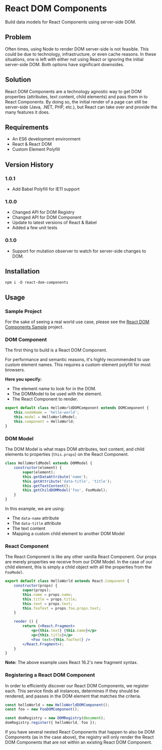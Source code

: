# React DOM Components
Build data models for React Components using server-side DOM.

## Problem
Often times, using Node to render DOM server-side is not feasible. This could be due to technology, infrastructure, or even cache reasons. In these situations, one is left with either not using React or ignoring the initial server-side DOM. Both options have significant downsides.

## Solution
React DOM Components are a technology agnostic way to get DOM properties (attributes, text content, child elements) and pass them in to React Components. By doing so, the initial render of a page can still be server-side (Java, .NET, PHP, etc.), but React can take over and provide the many features it does.

## Requirements
* An ES6 development environment
* React & React DOM
* Custom Element Polyfill

## Version History
### 1.0.1
* Add Babel Polyfill for IE11 support

### 1.0.0
* Changed API for DOM Registry
* Changed API for DOM Component
* Update to latest versions of React & Babel
* Added a few unit tests

### 0.1.0
* Support for mutation observer to watch for server-side changes to DOM.

## Installation
    npm i -D react-dom-components

## Usage
### Sample Project
For the sake of seeing a real world use case, please see the [React DOM Components Sample](https://github.com/auniverseaway/react-dom-components-sample) project.

### DOM Component
The first thing to build is a React DOM Component. 

For performance and semantic reasons, it's highly recommended to use custom element names. This requires a custom-element polyfill for most browsers.

**Here you specify:**
* The element name to look for in the DOM.
* The DOMModel to be used with the element.
* The React Component to render.

```js
export default class HelloWorldDOMComponent extends DOMComponent {
    this.nodeName = 'hello-world';
    this.model = HelloWorldModel;
    this.component = HelloWorld;
}
```

### DOM Model
The DOM Model is what maps DOM attributes, text content, and child elements to properties (`this.props`) on the React Component.

```js
class HelloWorldModel extends DOMModel {
    constructor(element) {
        super(element);
        this.getDataAttribute('name');
        this.getAttribute('data-title', 'title');
        this.getTextContent();
        this.getChildDOMModel('foo', FooModel);
    }
}
```

In this example, we are using:
* The `data-name` attribute
* The `data-title` attribute
* The text content
* Mapping a custom child element to another DOM Model

### React Component
The React Component is like any other vanilla React Component. Our props are merely properties we receive from our DOM Model. In the case of our child element, this is simply a child object with all the properties from the `FooModel`.

```jsx
export default class HelloWorld extends React.Component {
    constructor(props) {
        super(props);
        this.name = props.name;
        this.title = props.title;
        this.text = props.text;
        this.fooText = props.foo.props.text;
    }

    render () {
        return (<React.Fragment>
            <p>{this.text} {this.name}</p>
            <p>{this.title}</p>
            <Foo text={this.fooText} />
        </React.Fragment>);
    }
}
```
**Note:** The above example uses React 16.2's new fragment syntax.

### Registering a React DOM Component
In order to efficiently discover our React DOM Components, we register each. This service finds all instances, determines if they should be rendered, and passes in the DOM
element that matches the criteria.

```js
const helloWorld = new HelloWorldDOMComponent();
const foo = new FooDOMComponent();

const domRegistry = new DOMRegistry(document);
domRegistry.register({ helloWorld, foo });
```

If you have several nested React Components that happen to also be DOM Components (as in the case above), the registry will only render the React DOM Components that are not within an existing React DOM Component.
